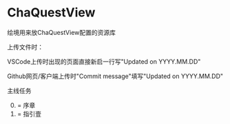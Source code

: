 # ChaQuestView
绘境用来放ChaQuestView配置的资源库

上传文件时：

VSCode上传时出现的页面直接新启一行写"Updated on YYYY.MM.DD"

Github网页/客户端上传时"Commit message"填写"Updated on YYYY.MM.DD"

主线任务

0. = 序章
1. = 指引壹